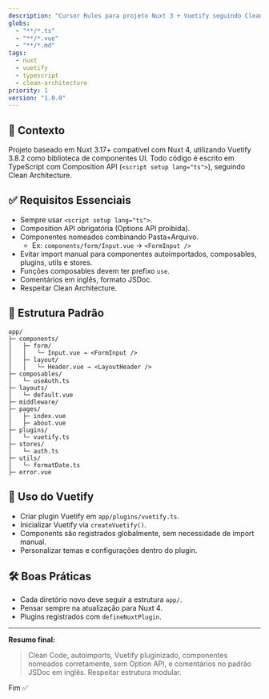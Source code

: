 ```yaml
---
description: "Cursor Rules para projeto Nuxt 3 + Vuetify seguindo Clean Architecture"
globs:
  - "**/*.ts"
  - "**/*.vue"
  - "**/*.md"
tags:
  - nuxt
  - vuetify
  - typescript
  - clean-architecture
priority: 1
version: "1.0.0"
---
```


## 🧐 Contexto

Projeto baseado em Nuxt 3.17+ compatível com Nuxt 4, utilizando Vuetify 3.8.2 como biblioteca de componentes UI. Todo código é escrito em TypeScript com Composition API (`<script setup lang="ts">`), seguindo Clean Architecture.

## ✅ Requisitos Essenciais

- Sempre usar `<script setup lang="ts">`.
- Composition API obrigatória (Options API proibida).
- Componentes nomeados combinando Pasta+Arquivo.
  - Ex: `components/form/Input.vue` -> `<FormInput />`
- Evitar import manual para componentes autoimportados, composables, plugins, utils e stores.
- Funções composables devem ter prefixo `use`.
- Comentários em inglês, formato JSDoc.
- Respeitar Clean Architecture.

## 🔧 Estrutura Padrão

```
app/
├─ components/
│   ├─ form/
│   │   └─ Input.vue → <FormInput />
│   ├─ layout/
│   │   └─ Header.vue → <LayoutHeader />
├─ composables/
│   └─ useAuth.ts
├─ layouts/
│   └─ default.vue
├─ middleware/
├─ pages/
│   ├─ index.vue
│   ├─ about.vue
├─ plugins/
│   └─ vuetify.ts
├─ stores/
│   └─ auth.ts
├─ utils/
│   └─ formatDate.ts
├─ error.vue
```

## 🎨 Uso do Vuetify

- Criar plugin Vuetify em `app/plugins/vuetify.ts`.
- Inicializar Vuetify via `createVuetify()`.
- Components são registrados globalmente, sem necessidade de import manual.
- Personalizar temas e configurações dentro do plugin.

## 🛠️ Boas Práticas

- Cada diretório novo deve seguir a estrutura `app/`.
- Pensar sempre na atualização para Nuxt 4.
- Plugins registrados com `defineNuxtPlugin`.

---

**Resumo final:**

> Clean Code, autoimports, Vuetify pluginizado, componentes nomeados corretamente, sem Option API, e comentários no padrão JSDoc em inglês. Respeitar estrutura modular.

Fim ✅
